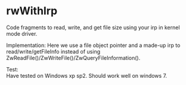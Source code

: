 rwWithIrp
=========

Code fragments to read, write, and get file size using your irp in kernel mode driver.



Implementation: 
Here we use a file object pointer and a made-up irp to read/write/getFileInfo 
instead of using ZwReadFile()/ZwWriteFile()/ZwQueryFileInformation().

Test:  
Have tested on Windows xp sp2. Should work well on windows 7.
